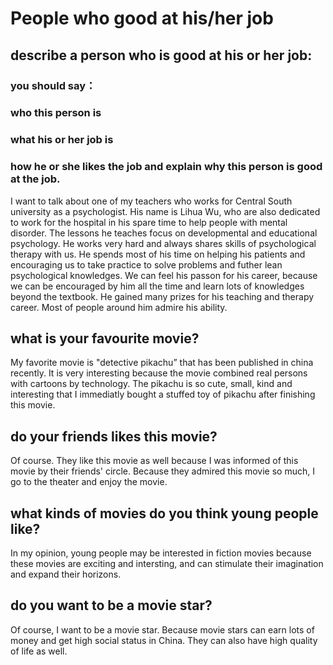 # People who good at his/her job
## describe a person  who is good at his or her job:
### you should say：
### who this person is
### what his or her job is
### how he or she likes the job and explain why this person is good at the job.
I want to talk about one of my teachers who works for Central South university as a psychologist. His name is Lihua Wu, who are also dedicated to work for the hospital in his spare time to help people with mental disorder. The lessons he teaches focus on developmental and educational psychology. He works very hard and always shares skills of psychological therapy with us. He spends most of his time on helping his patients and encouraging us to take practice to solve problems and futher lean psychological knowledges. We can feel his passon for his career, because we  can be encouraged by him all the time and learn lots of knowledges beyond the textbook. He gained many prizes for his teaching and therapy career. Most of people around him admire his ability. 

## what is your favourite movie?
My favorite movie is "detective pikachu” that has been published in china recently. It is very interesting because the movie combined real persons with cartoons by technology. The pikachu is so cute, small, kind and interesting that I immediatly bought a stuffed toy of pikachu after finishing this movie.

## do your friends likes this movie?
Of course. They like this movie as well because I was informed of this movie by their friends' circle. Because they admired this movie so much, I go to the theater and enjoy the movie.

## what kinds of movies do you think young people like?
In my opinion, young people may be interested in fiction movies because these movies are exciting and intersting, and can stimulate their imagination and expand their horizons. 
<!-- good -->

## do you want to be a movie star?
Of course, I want to be a movie star. Because movie stars can earn lots of money and get high social status in China. They can also have high quality of life as well. 